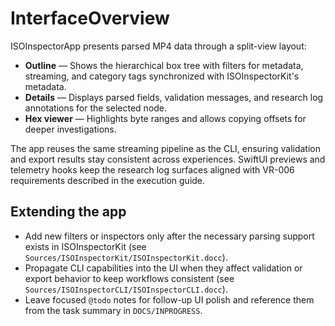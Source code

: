 # InterfaceOverview

ISOInspectorApp presents parsed MP4 data through a split-view layout:

- **Outline** — Shows the hierarchical box tree with filters for metadata,
  streaming, and category tags synchronized with ISOInspectorKit's metadata.
- **Details** — Displays parsed fields, validation messages, and research log
  annotations for the selected node.
- **Hex viewer** — Highlights byte ranges and allows copying offsets for deeper
  investigations.

The app reuses the same streaming pipeline as the CLI, ensuring validation and
export results stay consistent across experiences. SwiftUI previews and telemetry
hooks keep the research log surfaces aligned with VR-006 requirements described in
the execution guide.

## Extending the app

- Add new filters or inspectors only after the necessary parsing support exists
  in ISOInspectorKit (see `Sources/ISOInspectorKit/ISOInspectorKit.docc`).
- Propagate CLI capabilities into the UI when they affect validation or export
  behavior to keep workflows consistent (see `Sources/ISOInspectorCLI/ISOInspectorCLI.docc`).
- Leave focused `@todo` notes for follow-up UI polish and reference them from the
  task summary in `DOCS/INPROGRESS`.
